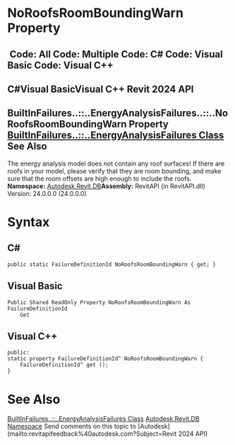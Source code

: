 # NoRoofsRoomBoundingWarn Property

﻿
 Code: All Code: Multiple Code: C# Code: Visual Basic Code: Visual C++   
---  
C#Visual BasicVisual C++
Revit 2024 API  
---  
BuiltInFailures..::..EnergyAnalysisFailures..::..NoRoofsRoomBoundingWarn Property   
[BuiltInFailures..::..EnergyAnalysisFailures Class](8b9bfa39-1c9b-5cb0-14f1-0f49e2f8828a.md "BuiltInFailures.EnergyAnalysisFailures Class") See Also  
---  
The energy analysis model does not contain any roof surfaces! If there are roofs in your model, please verify that they are room bounding, and make sure that the room offsets are high enough to include the roofs. 
**Namespace:** [Autodesk.Revit.DB](87546ba7-461b-c646-cbb1-2cb8f5bff8b2.md "Autodesk.Revit.DB Namespace")**Assembly:** RevitAPI (in RevitAPI.dll) Version: 24.0.0.0 (24.0.0.0)
# Syntax
C#  
---  
```text
public static FailureDefinitionId NoRoofsRoomBoundingWarn { get; }
```
  
Visual Basic  
---  
```text
Public Shared ReadOnly Property NoRoofsRoomBoundingWarn As FailureDefinitionId
	Get
```
  
Visual C++  
---  
```text
public:
static property FailureDefinitionId^ NoRoofsRoomBoundingWarn {
	FailureDefinitionId^ get ();
}
```
  
# See Also
[BuiltInFailures..::..EnergyAnalysisFailures Class](8b9bfa39-1c9b-5cb0-14f1-0f49e2f8828a.md "BuiltInFailures.EnergyAnalysisFailures Class")
[Autodesk.Revit.DB Namespace](87546ba7-461b-c646-cbb1-2cb8f5bff8b2.md "Autodesk.Revit.DB Namespace")
Send comments on this topic to [Autodesk](mailto:revitapifeedback%40autodesk.com?Subject=Revit 2024 API)